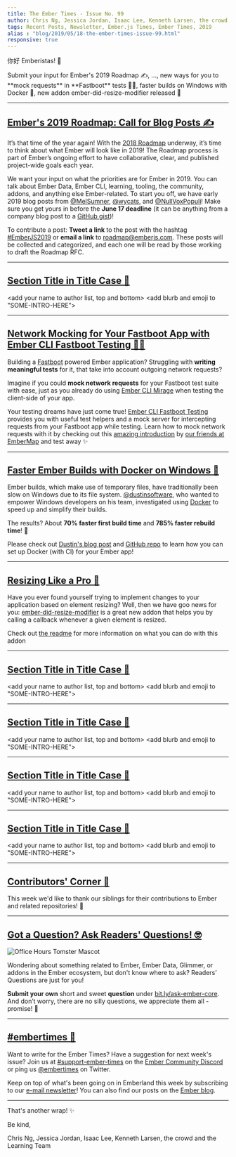 ```yaml
---
title: The Ember Times - Issue No. 99
author: Chris Ng, Jessica Jordan, Isaac Lee, Kenneth Larsen, the crowd
tags: Recent Posts, Newsletter, Ember.js Times, Ember Times, 2019
alias : "blog/2019/05/18-the-ember-times-issue-99.html"
responsive: true
---
```


<change date in alias and filename on day of send>

你好 Emberistas! 🐹

<SOME-INTRO-HERE-TO-KEEP-THEM-SUBSCRIBERS-READING>
Submit your input for Ember's 2019 Roadmap ✍️,
...,
new ways for you to **mock requests** in **Fastboot** tests 👢💨,
faster builds on Windows with Docker 🐳,
new addon ember-did-resize-modifier released 📐

---

## [Ember's 2019 Roadmap: Call for Blog Posts ✍️](https://blog.emberjs.com/2019/05/20/ember-2019-roadmap-call-for-posts.html)

It’s that time of the year again! With the [2018 Roadmap](https://github.com/emberjs/rfcs/blob/master/text/0364-roadmap-2018.md) underway, it’s time to think about what Ember will look like in 2019! The Roadmap process is part of Ember’s ongoing effort to have collaborative, clear, and published project-wide goals each year.

We want your input on what the priorities are for Ember in 2019. You can talk about Ember Data, Ember CLI, learning, tooling, the community, addons, and anything else Ember-related. To start you off, we have early 2019 blog posts from [@MelSumner](http://www.melsumner.com/blog/ember/the-road-goes-data-way/), [@wycats](https://yehudakatz.com/2019/05/20/ember-2019/), and [@NullVoxPopuli](https://nullvoxpopuli.com/2019-05-14-ember-2019-roadmap/)! Make sure you get yours in before the **June 17 deadline** (it can be anything from a company blog post to a [GitHub gist](https://gist.github.com/))!

To contribute a post: **Tweet a link** to the post with the hashtag [#EmberJS2019](https://twitter.com/hashtag/emberjs2019) or **email a link** to roadmap@emberjs.com. These posts will be collected and categorized, and each one will be read by those working to draft the Roadmap RFC.

---

## [Section Title in Title Case 🐹](#section-url)
<change section title emoji>
<consider adding some bold to your paragraph>

<add your name to author list, top and bottom>
<add blurb and emoji to "SOME-INTRO-HERE">

---

## [Network Mocking for Your Fastboot App with Ember CLI Fastboot Testing 👢💨](https://twitter.com/samselikoff/status/1126510237723193345)

Building a [Fastboot](https://ember-fastboot.com/) powered Ember application? Struggling with **writing meaningful tests** for it, that take into account outgoing network requests?

Imagine if you could **mock network requests** for your Fastboot test suite with ease, just as you already do using [Ember CLI Mirage](https://www.ember-cli-mirage.com/) when testing the client-side of your app.

Your testing dreams have just come true! [Ember CLI Fastboot Testing](https://embermap.github.io/ember-cli-fastboot-testing/) provides you with useful test helpers and a mock server for intercepting requests from your Fastboot app while testing. Learn how to mock network requests with it by checking out this [amazing introduction](https://embermap.com/video/fastboot-network-mocking) by [our friends at EmberMap](https://embermap.com) and test away ✨

---

## [Faster Ember Builds with Docker on Windows 🐳](https://dev.to/dustinsoftware/build-hacks-faster-ember-builds-with-docker-on-windows-7e1)

Ember builds, which make use of temporary files, have traditionally been slow on Windows due to its file system. [@dustinsoftware](https://github.com/dustinsoftware), who wanted to empower Windows developers on his team, investigated using [Docker](https://docs.docker.com/docker-for-windows/) to speed up and simplify their builds.

The results? About **70% faster first build time** and **785% faster rebuild time**! 🙌

Please check out [Dustin's blog post](https://dev.to/dustinsoftware/build-hacks-faster-ember-builds-with-docker-on-windows-7e1) and [GitHub repo](https://github.com/dustinsoftware/ember-docker-starter) to learn how you can set up Docker (with CI) for your Ember app!

---

## [Resizing Like a Pro 📐](https://github.com/gmurphey/ember-did-resize-modifier)

Have you ever found yourself trying to implement changes to your application based on element resizing? Well, then we have goo news for you: [ember-did-resize-modifier](https://github.com/gmurphey/ember-did-resize-modifier) is a great new addon that helps you by calling a callback whenever a given element is resized.

Check out [the readme](https://github.com/gmurphey/ember-did-resize-modifier#readme) for more information on what you can do with this addon

---

## [Section Title in Title Case 🐹](#section-url)
<change section title emoji>
<consider adding some bold to your paragraph>

<add your name to author list, top and bottom>
<add blurb and emoji to "SOME-INTRO-HERE">

---

## [Section Title in Title Case 🐹](#section-url)
<change section title emoji>
<consider adding some bold to your paragraph>

<add your name to author list, top and bottom>
<add blurb and emoji to "SOME-INTRO-HERE">

---

## [Section Title in Title Case 🐹](#section-url)
<change section title emoji>
<consider adding some bold to your paragraph>

<add your name to author list, top and bottom>
<add blurb and emoji to "SOME-INTRO-HERE">

---

## [Section Title in Title Case 🐹](#section-url)
<change section title emoji>
<consider adding some bold to your paragraph>

<add your name to author list, top and bottom>
<add blurb and emoji to "SOME-INTRO-HERE">

---

## [Contributors' Corner 👏](https://guides.emberjs.com/release/contributing/repositories/)

<p>This week we'd like to thank our siblings for their contributions to Ember and related repositories! 💖</p>

---

## [Got a Question? Ask Readers' Questions! 🤓](https://docs.google.com/forms/d/e/1FAIpQLScqu7Lw_9cIkRtAiXKitgkAo4xX_pV1pdCfMJgIr6Py1V-9Og/viewform)

<div class="blog-row">
  <img class="float-right small transparent padded" alt="Office Hours Tomster Mascot" title="Readers' Questions" src="/images/tomsters/officehours.png" />

  <p>Wondering about something related to Ember, Ember Data, Glimmer, or addons in the Ember ecosystem, but don't know where to ask? Readers’ Questions are just for you!</p>

<p><strong>Submit your own</strong> short and sweet <strong>question</strong> under <a href="https://bit.ly/ask-ember-core" target="rq">bit.ly/ask-ember-core</a>. And don’t worry, there are no silly questions, we appreciate them all - promise! 🤞</p>

</div>

---

## [#embertimes 📰](https://blog.emberjs.com/tags/newsletter.html)

Want to write for the Ember Times? Have a suggestion for next week's issue? Join us at [#support-ember-times](https://discordapp.com/channels/480462759797063690/485450546887786506) on the [Ember Community Discord](https://discordapp.com/invite/zT3asNS) or ping us [@embertimes](https://twitter.com/embertimes) on Twitter.

Keep on top of what's been going on in Emberland this week by subscribing to our [e-mail newsletter](https://the-emberjs-times.ongoodbits.com/)! You can also find our posts on the [Ember blog](https://emberjs.com/blog/tags/newsletter.html).

---

That's another wrap! ✨

Be kind,

Chris Ng, Jessica Jordan, Isaac Lee, Kenneth Larsen, the crowd and the Learning Team
